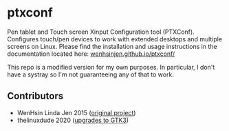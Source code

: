# ptxconf

Pen tablet and Touch screen Xinput Configuration tool (PTXConf). Configures
touch/pen devices to work with extended desktops and multiple screens on Linux.
Please find the installation and usage instructions in the documentation
located here:
[wenhsinjen.github.io/ptxconf/](http://wenhsinjen.github.io/ptxconf/)

This repo is a modified version for my own purposes. In particular, I don't
have a systray so I'm not guaranteeing any of that to work.

## Contributors

* WenHsin Linda Jen 2015 ([original project](https://github.com/wenhsinjen/ptxconf))
* thelinuxdude 2020 ([upgrades to GTK3](https://github.com/thelinuxdude/ptxconf))
